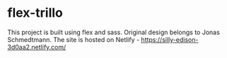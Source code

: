 # flex-trillo
This project is built using flex and sass. Original design belongs to Jonas Schmedtmann.
The site is hosted on Netlify - https://silly-edison-3d0aa2.netlify.com/
